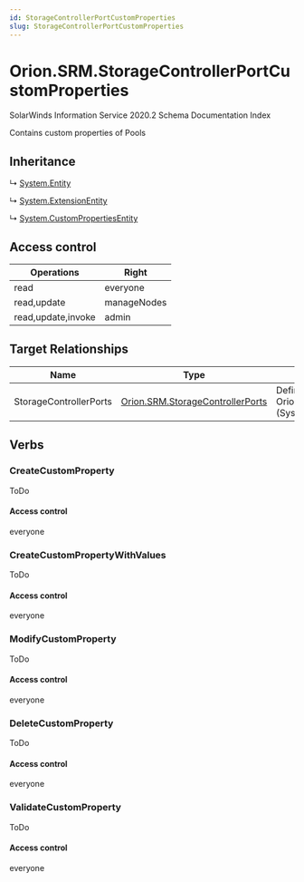 ```yaml
---
id: StorageControllerPortCustomProperties
slug: StorageControllerPortCustomProperties
---
```


# Orion.SRM.StorageControllerPortCustomProperties

SolarWinds Information Service 2020.2 Schema Documentation Index

Contains custom properties of Pools

## Inheritance

↳ [System.Entity](./../System/Entity)

↳ [System.ExtensionEntity](./../System/ExtensionEntity)

↳ [System.CustomPropertiesEntity](./../System/CustomPropertiesEntity)

## Access control

| Operations | Right |
| ------ | ------ |
| read | everyone |
| read,update | manageNodes |
| read,update,invoke | admin |

## Target Relationships

| Name | Type | Notes |
| ------ | ------ | ------ |
| StorageControllerPorts | [Orion.SRM.StorageControllerPorts](./../Orion.SRM/StorageControllerPorts) | Defined by relationship Orion.SRM.StorageControllerPortHostsCustomProperties (System.Hosting) |

## Verbs

### CreateCustomProperty

ToDo

#### Access control

everyone

### CreateCustomPropertyWithValues

ToDo

#### Access control

everyone

### ModifyCustomProperty

ToDo

#### Access control

everyone

### DeleteCustomProperty

ToDo

#### Access control

everyone

### ValidateCustomProperty

ToDo

#### Access control

everyone

